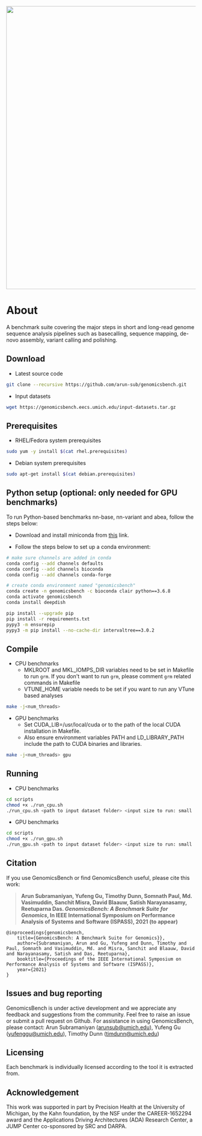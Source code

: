 <p align="center"><img src="https://github.com/arun-sub/punnet/blob/master/img/GenomicsBenchLogo-Colored.png" width="750"></p>

# About

A benchmark suite covering the major steps in short and long-read genome sequence analysis pipelines such as basecalling, sequence mapping, de-novo assembly, variant calling and polishing.

## Download

* Latest source code

```bash
git clone --recursive https://github.com/arun-sub/genomicsbench.git
```

* Input datasets

```bash
wget https://genomicsbench.eecs.umich.edu/input-datasets.tar.gz
```

## Prerequisites

* RHEL/Fedora system prerequisites

```bash
sudo yum -y install $(cat rhel.prerequisites)
```
* Debian system prerequisites

```bash
sudo apt-get install $(cat debian.prerequisites)
```

## Python setup (optional: only needed for GPU benchmarks)

To run Python-based benchmarks nn-base, nn-variant and abea, follow the steps below:

* Download and install miniconda from [this](https://docs.conda.io/projects/continuumio-conda/en/latest/user-guide/install/download.html) link.

* Follow the steps below to set up a conda environment:

```bash
# make sure channels are added in conda
conda config --add channels defaults
conda config --add channels bioconda
conda config --add channels conda-forge

# create conda environment named "genomicsbench"
conda create -n genomicsbench -c bioconda clair python==3.6.8
conda activate genomicsbench
conda install deepdish

pip install --upgrade pip
pip install -r requirements.txt
pypy3 -m ensurepip
pypy3 -m pip install --no-cache-dir intervaltree==3.0.2
```

## Compile

* CPU benchmarks
    * MKLROOT and MKL_IOMPS_DIR variables need to be set in Makefile to run `grm`. If you don't want to run `grm`, please comment `grm` related commands in Makefile
    * VTUNE_HOME variable needs to be set if you want to run any VTune based analyses

```bash
make -j<num_threads>
```

* GPU benchmarks
  * Set CUDA_LIB=/usr/local/cuda or to the path of the local CUDA installation in Makefile. 
  * Also ensure environment variables PATH and LD_LIBRARY_PATH include the path to CUDA binaries and libraries.

```bash
make -j<num_threads> gpu
```

## Running

* CPU benchmarks

```bash
cd scripts
chmod +x ./run_cpu.sh
./run_cpu.sh <path to input dataset folder> <input size to run: small | large>
```

* GPU benchmarks

```bash
cd scripts
chmod +x ./run_gpu.sh
./run_gpu.sh <path to input dataset folder> <input size to run: small | large>
```

## Citation

If you use GenomicsBench or find GenomicsBench useful, please cite this work:

> **Arun Subramaniyan, Yufeng Gu, Timothy Dunn, Somnath Paul, Md. Vasimuddin, Sanchit Misra, David Blaauw, Satish Narayanasamy, Reetuparna Das. *GenomicsBench: A Benchmark Suite for Genomics*, In IEEE International Symposium on Performance Analysis of Systems and Software (ISPASS), 2021 (to appear)**

```
@inproceedings{genomicsbench,
    title={GenomicsBench: A Benchmark Suite for Genomics}},
    author={Subramaniyan, Arun and Gu, Yufeng and Dunn, Timothy and Paul, Somnath and Vasimuddin, Md. and Misra, Sanchit and Blaauw, David and Narayanasamy, Satish and Das, Reetuparna},
    booktitle={Proceedings of the IEEE International Symposium on Performance Analysis of Systems and Software (ISPASS)},
    year={2021}
}
```

## Issues and bug reporting

GenomicsBench is under active development and we appreciate any feedback and suggestions from the community. Feel free to raise an issue or submit a pull request on Github. For assistance in using GenomicsBench, please contact: Arun Subramaniyan (arunsub@umich.edu), Yufeng Gu (yufenggu@umich.edu), Timothy Dunn (timdunn@umich.edu)

## Licensing

Each benchmark is individually licensed according to the tool it is extracted from.

## Acknowledgement

This work was supported in part by Precision Health at the University of Michigan, by the Kahn foundation, by the NSF under the CAREER-1652294 award and the Applications Driving Architectures (ADA) Research Center, a JUMP Center co-sponsored by SRC and DARPA.

